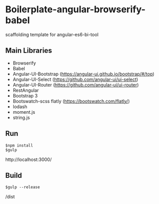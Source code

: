 # Boilerplate-angular-browserify-babel

scaffolding template for angular-es6-bi-tool

## Main Libraries
* Browserify
* Babel
* Angular-UI-Bootstrap (https://angular-ui.github.io/bootstrap/#/top)
* Angular-UI-Select (https://github.com/angular-ui/ui-select)
* Angular-UI-Router (https://github.com/angular-ui/ui-router)
* RestAngular
* Bootstrap 3
* Bootswatch-scss flatly (https://bootswatch.com/flatly/)
* lodash
* moment.js
* string.js


## Run

```
$npm install
$gulp
```

http://localhost:3000/


## Build

```
$gulp --release
```

/dist
